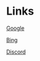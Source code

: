 # Links

[Google](https://www.google.com)

[Bing](https://www.bing.com/)

[Discord](https://www.discord.com/login)
